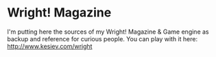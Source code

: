Wright! Magazine
================

I'm putting here the sources of my Wright! Magazine & Game engine as backup and reference for curious people. You can play with it here: http://www.kesiev.com/wright